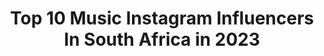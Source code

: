 ---
title: Top 10 Music Instagram Influencers In South Africa in 2023
description: >-
  Find top music Instagram influencers in South Africa in 2023. Most popular hashtags: #sneakers #tgif #belowdeckbravo.
platform: Instagram
hits: 126
text_top: Discover the best Instagram profiles on inBeat.
text_bottom: Our search engine aggregates 126 Instagram influencers like this in South Africa for you to work with.
profiles:
  - username: "kurtapril_"
    fullname: >-
      Kurt April
    bio: >-
      Radio Personality | Musician | DJ/Producer | Sound Engineer |📍Cape Town, South Africa 🇿🇦 ‘Lost Together’ out now! 👇
    location: "South Africa"
    followers: 5197
    engagement: 1929
    commentsToLikes: 0.126993
    id: ck15tn2kqiwar0i19j2jpm4yj
    verified: false
    hashtags: ""
  - username: "iamolakira"
    fullname: >-
      O L A K I R A 😈
    bio: >-
      Let the music speak unimofficial@gmail.com #MaseratiRemix ft Davido OUT NOW 👇🏼
    location: "South Africa"
    followers: 160787
    engagement: 534
    commentsToLikes: 0.029832
    id: ck5bugyt7hrp80i11eqo89gcy
    verified: true
    hashtags: "#inmymaserati, #maseratiremix, #maseratichallenge, #tgif"
  - username: "xavierdragner"
    fullname: >-
      XAVIER DRAGNER
    bio: >-
      ✖️DJ | Producer 🇿🇦 ✖️bookings@xavierdragner.com ✖️NEW MUSIC👇
    location: "South Africa"
    followers: 3026
    engagement: 1258
    commentsToLikes: 0.111855
    id: ck5bzlzoyret10i11y0m8kcla
    verified: false
    hashtags: ""
  - username: "tboydaflame"
    fullname: >-
      Thabo
    bio: >-
      Music Producer of Limpopo Champions League(Album) uBaba kaDuduzane, John Cena & many more Hits | DJ |
    location: "South Africa"
    followers: 12852
    engagement: 1108
    commentsToLikes: 0.048583
    id: ck0w6ux42ae820i19nc5p0u4t
    verified: false
    hashtags: "#moneyheist, #toomuch"
  - username: "jaggerkhalifa"
    fullname: >-
      Jagger Khalifa
    bio: >-
      🌍 Content Creator for Levi ,YDE, Glamour, Vogue and more! 🌏 South African kid with a dream to live to the fullest! ⬇ 🎤New music coming soon 🎼 ⬇
    location: "South Africa"
    followers: 29700
    engagement: 468
    commentsToLikes: 0.015717
    id: ck600u61re9yj0i14cn82j6t3
    verified: false
    hashtags: ""
  - username: "ashleighogle"
    fullname: >-
      Ashleigh Ogle 🦋
    bio: >-
      South African 🦋 Musician | Events & Entertainment 🎭🎬🎤🎥🩰
    location: "South Africa"
    followers: 49381
    engagement: 314
    commentsToLikes: 0.018597
    id: ck5hlmtxlkhpp0i11a0xzymp5
    verified: false
    hashtags: "#position"
  - username: "iamdaskapital"
    fullname: >-
      DAS KAPITAL
    bio: >-
      • musician / dj / designer / v.o. / host of #indaswetrust on @5fm / 🇿🇦 • dj bookings: seb@tenfoldagency.com click here for more everything ↙️
    location: "South Africa"
    followers: 12170
    engagement: 407
    commentsToLikes: 0.050236
    id: ck135v8u63ecx0i19vrf2smig
    verified: false
    hashtags: "#kotd, #vintagestyle, #indaswetrust, #capetown"
  - username: "mathildamennen"
    fullname: >-
      Mathilda Mennen
    bio: >-
      Medical doctor + researcher Musician Morning person 📍Cape Town, SA
    location: "South Africa"
    followers: 9957
    engagement: 800
    commentsToLikes: 0.016147
    id: ckap743rwijt20i78pesresv7
    verified: false
    hashtags: "#sewamask, #savealife, #iprotectyou, #youprotectme"
  - username: "iambriandsp"
    fullname: >-
      B R I A ND ES A I N TP E R N
    bio: >-
      Offical cast of @belowdeckbravo A SAF🇿🇦A traveling the World ~ MusicShare App ~
    location: "South Africa"
    followers: 41647
    engagement: 124
    commentsToLikes: 0.021698
    id: ck6tozkcvgznj0j71n70fwtao
    verified: false
    hashtags: "#music, #bravotv, #tropical, #briandesaintpern"
  - username: "lura_criola"
    fullname: >-
      Lura
    bio: >-
      With more than 20 years of a recognized career and nominated for BBC World Music Awards,Lura is one of the most recognizable african singers.
    location: "South Africa"
    followers: 46089
    engagement: 225
    commentsToLikes: 0.028086
    id: ck5zp9x48s9pp0i14506lbeb4
    verified: true
    hashtags: ""
---